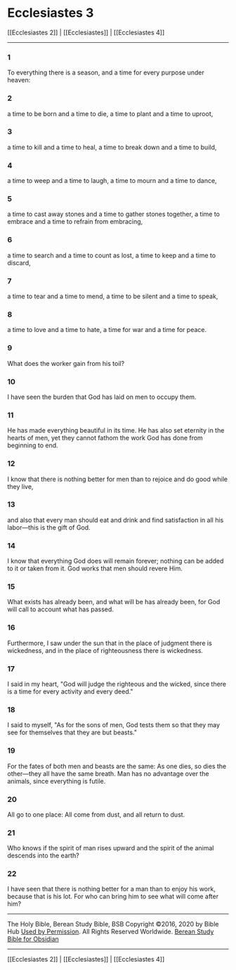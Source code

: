# Ecclesiastes 3

[[Ecclesiastes 2]] | [[Ecclesiastes]] | [[Ecclesiastes 4]]

---

### 1
To everything there is a season, and a time for every purpose under heaven:

### 2
a time to be born and a time to die, a time to plant and a time to uproot,

### 3
a time to kill and a time to heal, a time to break down and a time to build,

### 4
a time to weep and a time to laugh, a time to mourn and a time to dance,

### 5
a time to cast away stones and a time to gather stones together, a time to embrace and a time to refrain from embracing,

### 6
a time to search and a time to count as lost, a time to keep and a time to discard,

### 7
a time to tear and a time to mend, a time to be silent and a time to speak,

### 8
a time to love and a time to hate, a time for war and a time for peace.

### 9
What does the worker gain from his toil?

### 10
I have seen the burden that God has laid on men to occupy them.

### 11
He has made everything beautiful in its time. He has also set eternity in the hearts of men, yet they cannot fathom the work God has done from beginning to end.

### 12
I know that there is nothing better for men than to rejoice and do good while they live,

### 13
and also that every man should eat and drink and find satisfaction in all his labor—this is the gift of God.

### 14
I know that everything God does will remain forever; nothing can be added to it or taken from it. God works that men should revere Him.

### 15
What exists has already been, and what will be has already been, for God will call to account what has passed.

### 16
Furthermore, I saw under the sun that in the place of judgment there is wickedness, and in the place of righteousness there is wickedness.

### 17
I said in my heart, "God will judge the righteous and the wicked, since there is a time for every activity and every deed."

### 18
I said to myself, "As for the sons of men, God tests them so that they may see for themselves that they are but beasts."

### 19
For the fates of both men and beasts are the same: As one dies, so dies the other—they all have the same breath. Man has no advantage over the animals, since everything is futile.

### 20
All go to one place: All come from dust, and all return to dust.

### 21
Who knows if the spirit of man rises upward and the spirit of the animal descends into the earth?

### 22
I have seen that there is nothing better for a man than to enjoy his work, because that is his lot. For who can bring him to see what will come after him?

---

The Holy Bible, Berean Study Bible, BSB
Copyright ©2016, 2020 by Bible Hub
[Used by Permission](https://berean.bible/terms.htm). All Rights Reserved Worldwide.
[Berean Study Bible for Obsidian](https://github.com/gapmiss/berean-study-bible-for-obsidian)

---

[[Ecclesiastes 2]] | [[Ecclesiastes]] | [[Ecclesiastes 4]]

